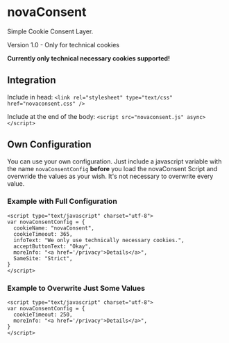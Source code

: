 # novaConsent
Simple Cookie Consent Layer.

Version 1.0 - Only for technical cookies

**Currently only technical necessary cookies supported!**

## Integration

Include in head:
```<link rel="stylesheet" type="text/css" href="novaconsent.css" />```

Include at the end of the body:
```<script src="novaconsent.js" async></script>```

## Own Configuration

You can use your own configuration. Just include a javascript variable with the name ```novaConsentConfig``` **before** you load the novaConsent Script and overwride the values as your wish. It's not necessary to overwrite every value.

### Example with Full Configuration
```
<script type="text/javascript" charset="utf-8">
var novaConsentConfig = {
  cookieName: "novaConsent",
  cookieTimeout: 365,
  infoText: "We only use technically necessary cookies.",
  acceptButtonText: "Okay",
  moreInfo: "<a href='/privacy'>Details</a>",
  SameSite: "Strict",  
}
</script>
``` 

### Example to Overwrite Just Some Values
```
<script type="text/javascript" charset="utf-8">
var novaConsentConfig = {
  cookieTimeout: 250,
  moreInfo: "<a href='/privacy'>Details</a>",
}
</script>
``` 
